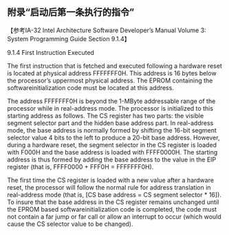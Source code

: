 
## 附录“启动后第一条执行的指令”

【参考IA-32 Intel Architecture Software Developer’s Manual Volume 3: System Programming Guide Section 9.1.4】

9.1.4 First Instruction Executed

The first instruction that is fetched and executed following a hardware reset is located at physical address FFFFFFF0H. This address is 16 bytes below the processor’s uppermost physical address. The EPROM containing the softwareinitialization code must be located at this address.

The address FFFFFFF0H is beyond the 1-MByte addressable range of the processor while in real-address mode. The processor is initialized to this starting address as follows. The CS register has two parts: the visible segment selector part and the hidden base address part. In real-address mode, the base address is normally formed by shifting the 16-bit segment selector value 4 bits to the left to produce a 20-bit base address. However, during a hardware reset, the segment selector in the CS register is loaded with F000H and the base address is loaded with FFFF0000H. The starting address is thus formed by adding the base address to the value in the EIP register (that is, FFFF0000 + FFF0H = FFFFFFF0H). 

The first time the CS register is loaded with a new value after a hardware reset, the processor will follow the normal rule for address translation in real-address mode (that is, [CS base address = CS segment selector * 16]). To insure that the base address in the CS register remains unchanged until the EPROM based softwareinitialization code is completed, the code must not contain a far jump or far call or allow an interrupt to occur (which would cause the CS selector value to be changed).


